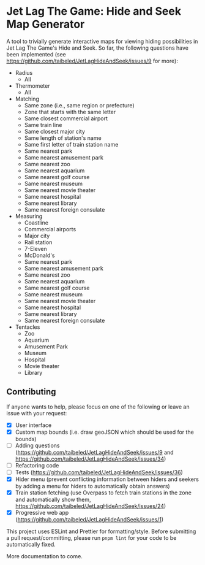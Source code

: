 # Jet Lag The Game: Hide and Seek Map Generator

A tool to trivially generate interactive maps for viewing hiding possibilities in Jet Lag The Game's Hide and Seek. So far, the following questions have been implemented (see https://github.com/taibeled/JetLagHideAndSeek/issues/9 for more):

- Radius
  - All
- Thermometer
  - All
- Matching
  - Same zone (i.e., same region or prefecture)
  - Zone that starts with the same letter
  - Same closest commercial airport
  - Same train line
  - Same closest major city
  - Same length of station's name
  - Same first letter of train station name
  - Same nearest park
  - Same nearest amusement park
  - Same nearest zoo
  - Same nearest aquarium
  - Same nearest golf course
  - Same nearest museum
  - Same nearest movie theater
  - Same nearest hospital
  - Same nearest library
  - Same nearest foreign consulate
- Measuring
  - Coastline
  - Commercial airports
  - Major city
  - Rail station
  - 7-Eleven
  - McDonald's
  - Same nearest park
  - Same nearest amusement park
  - Same nearest zoo
  - Same nearest aquarium
  - Same nearest golf course
  - Same nearest museum
  - Same nearest movie theater
  - Same nearest hospital
  - Same nearest library
  - Same nearest foreign consulate
- Tentacles
  - Zoo
  - Aquarium
  - Amusement Park
  - Museum
  - Hospital
  - Movie theater
  - Library

## Contributing

If anyone wants to help, please focus on one of the following or leave an issue with your request:

- [x] User interface
- [x] Custom map bounds (i.e. draw geoJSON which should be used for the bounds)
- [ ] Adding questions (https://github.com/taibeled/JetLagHideAndSeek/issues/9 and https://github.com/taibeled/JetLagHideAndSeek/issues/34)
- [ ] Refactoring code
- [ ] Tests (https://github.com/taibeled/JetLagHideAndSeek/issues/36)
- [x] Hider menu (prevent conflicting information between hiders and seekers by adding a menu for hiders to automatically obtain answers)
- [x] Train station fetching (use Overpass to fetch train stations in the zone and automatically show them, https://github.com/taibeled/JetLagHideAndSeek/issues/24)
- [x] Progressive web app (https://github.com/taibeled/JetLagHideAndSeek/issues/1)

This project uses ESLint and Prettier for formatting/style. Before submitting a pull request/committing, please run `pnpm lint` for your code to be automatically fixed.

More documentation to come.
